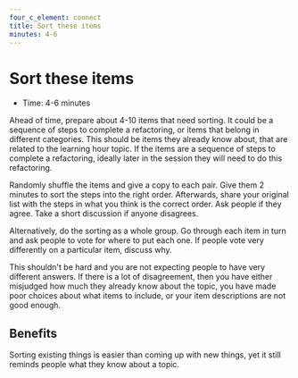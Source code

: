 ```yaml
---
four_c_element: connect
title: Sort these items
minutes: 4-6
---
```


# Sort these items

- Time: 4-6 minutes

Ahead of time, prepare about 4-10 items that need sorting. It could be a sequence of steps to complete a refactoring, or items that belong in different categories. This should be items they already know about, that are related to the learning hour topic. If the items are a sequence of steps to complete a refactoring, ideally later in the session they will need to do this refactoring.

Randomly shuffle the items and give a copy to each pair. Give them 2 minutes to sort the steps into the right order. Afterwards, share your original list with the steps in what you think is the correct order. Ask people if they agree. Take a short discussion if anyone disagrees. 

Alternatively, do the sorting as a whole group. Go through each item in turn and ask people to vote for where to put each one. If people vote very differently on a particular item, discuss why.

This shouldn't be hard and you are not expecting people to have very different answers. If there is a lot of disagreement, then you have either misjudged how much they already know about the topic, you have made poor choices about what items to include, or your item descriptions are not good enough.

## Benefits
Sorting existing things is easier than coming up with new things, yet it still reminds people what they know about a topic.
  